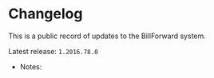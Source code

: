 Changelog
=============

This is a public record of updates to the BillForward system.

Latest release: `1.2016.78.0`
- Notes:
